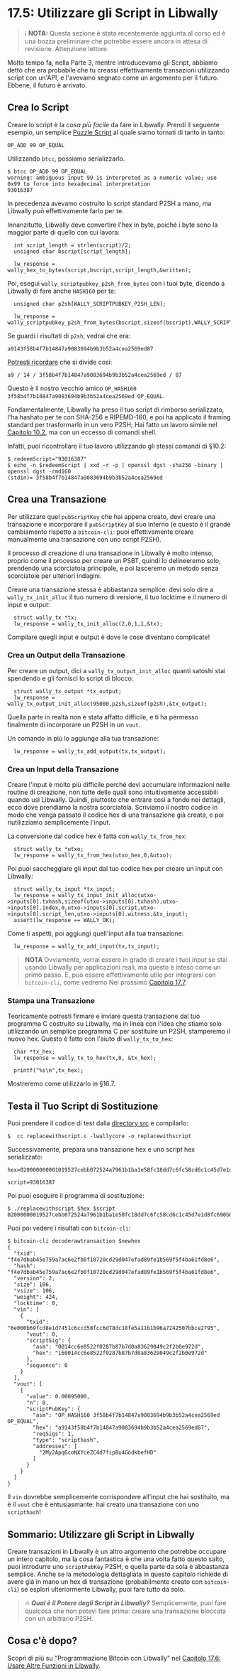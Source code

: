 # 17.5: Utilizzare gli Script in Libwally

> :information_source: **NOTA:** Questa sezione è stata recentemente aggiunta al corso ed è una bozza preliminare che potrebbe essere ancora in attesa di revisione. Attenzione lettore.

Molto tempo fa, nella Parte 3, mentre introducevamo gli Script, abbiamo detto che era probabile che tu creassi effettivamente transazioni utilizzando script con un'API, e l'avevamo segnato come un argomento per il futuro. Ebbene, il futuro è arrivato.

## Crea lo Script

Creare lo script è la _cosa più facile_ da fare in Libwally. Prendi il seguente esempio, un semplice [Puzzle Script](/13_1_Writing_Puzzle_Scripts.md) al quale siamo tornati di tanto in tanto:

```
OP_ADD 99 OP_EQUAL
```
Utilizzando `btcc`, possiamo serializzarlo. 
```
$ btcc OP_ADD 99 OP_EQUAL
warning: ambiguous input 99 is interpreted as a numeric value; use 0x99 to force into hexadecimal interpretation
93016387
```
In precedenza avevamo costruito lo script standard P2SH a mano, ma Libwally può effettivamente farlo per te.

Innanzitutto, Libwally deve convertire l'hex in byte, poiché i byte sono la maggior parte di quello con cui lavora:
```
  int script_length = strlen(script)/2;
  unsigned char bscript[script_length];
    
  lw_response = wally_hex_to_bytes(script,bscript,script_length,&written);
```
Poi, esegui `wally_scriptpubkey_p2sh_from_bytes` con i tuoi byte, dicendo a Libwally di fare anche `HASH160` per te:
```
  unsigned char p2sh[WALLY_SCRIPTPUBKEY_P2SH_LEN];
  			  
  lw_response = wally_scriptpubkey_p2sh_from_bytes(bscript,sizeof(bscript),WALLY_SCRIPT_HASH160,p2sh,WALLY_SCRIPTPUBKEY_P2SH_LEN,&written);
```
Se guardi i risultati di `p2sh`, vedrai che era:
```
a9143f58b4f7b14847a9083694b9b3b52a4cea2569ed87
```

[Potresti ricordare](10_2_Construire_la_Struttura_di_P2SH.md) che si divide cosi:

```
a9 / 14 / 3f58b4f7b14847a9083694b9b3b52a4cea2569ed / 87
```
Questo è il nostro vecchio amico `OP_HASH160 3f58b4f7b14847a9083694b9b3b52a4cea2569ed OP_EQUAL`.

Fondamentalmente, Libwally ha preso il tuo script di rimborso serializzato, l'ha hashato per te con SHA-256 e RIPEMD-160, e poi ha applicato il framing standard per trasformarlo in un vero P2SH; Hai fatto un lavoro simile nel [Capitolo 10.2](10_2_Construire_la_Struttura_di_P2SH.md), ma con un eccesso di comandi shell.

Infatti, puoi ricontrollare il tuo lavoro utilizzando gli stessi comandi di §10.2:

```
$ redeemScript="93016387"
$ echo -n $redeemScript | xxd -r -p | openssl dgst -sha256 -binary | openssl dgst -rmd160
(stdin)= 3f58b4f7b14847a9083694b9b3b52a4cea2569ed
```


## Crea una Transazione

Per utilizzare quel `pubScriptKey` che hai appena creato, devi creare una transazione e incorporare il `pubScriptKey` al suo interno (e questo è il grande cambiamento rispetto a `bitcoin-cli`: puoi effettivamente creare manualmente una transazione con uno script P2SH).

Il processo di creazione di una transazione in Libwally è molto intenso, proprio come il processo per creare un PSBT, quindi lo delineeremo solo, prendendo una scorciatoia principale, e poi lasceremo un metodo senza scorciatoie per ulteriori indagini.

Creare una transazione stessa è abbastanza semplice: devi solo dire a `wally_tx_init_alloc` il tuo numero di versione, il tuo locktime e il numero di input e output:

```
  struct wally_tx *tx;
  lw_response = wally_tx_init_alloc(2,0,1,1,&tx);
```


Compilare quegli input e output è dove le cose diventano complicate!

### Crea un Output della Transazione

Per creare un output, dici a `wally_tx_output_init_alloc` quanti satoshi stai spendendo e gli fornisci lo script di blocco:
```
  struct wally_tx_output *tx_output;
  lw_response = wally_tx_output_init_alloc(95000,p2sh,sizeof(p2sh),&tx_output);
```
Quella parte in realtà non è stata affatto difficile, e ti ha permesso finalmente di incorporare un P2SH in un `vout`.

Un comando in più lo aggiunge alla tua transazione:

```
  lw_response = wally_tx_add_output(tx,tx_output);
```


### Crea un Input della Transazione

Creare l'input è molto più difficile perché devi accumulare informazioni nelle routine di creazione, non tutte delle quali sono intuitivamente accessibili quando usi Libwally. Quindi, piuttosto che entrare così a fondo nei dettagli, ecco dove prendiamo la nostra scorciatoia. Scriviamo il nostro codice in modo che venga passato il codice hex di una transazione già creata, e poi riutilizziamo semplicemente l'input.

La conversione dal codice hex è fatta con `wally_tx_from_hex`:

```
  struct wally_tx *utxo;
  lw_response = wally_tx_from_hex(utxo_hex,0,&utxo);
```
Poi puoi saccheggiare gli input dal tuo codice hex per creare un input con Libwally:
```
  struct wally_tx_input *tx_input;
  lw_response = wally_tx_input_init_alloc(utxo->inputs[0].txhash,sizeof(utxo->inputs[0].txhash),utxo->inputs[0].index,0,utxo->inputs[0].script,utxo->inputs[0].script_len,utxo->inputs[0].witness,&tx_input);
  assert(lw_response == WALLY_OK);						
```
Come ti aspetti, poi aggiungi quell'input alla tua transazione:
```
  lw_response = wally_tx_add_input(tx,tx_input);
```


> **NOTA** Ovviamente, vorrai essere in grado di creare i tuoi input se stai usando Libwally per applicazioni reali, ma questo è inteso come un primo passo. E, può essere effettivamente utile per integrarsi con `bitcoin-cli`, come vedremo Nel prossimo [Capitolo 17.7](17_7_Integrare_Libwally_e_Bitcoin-CLI.md).

### Stampa una Transazione

Teoricamente potresti firmare e inviare questa transazione dal tuo programma C costruito su Libwally, ma in linea con l'idea che stiamo solo utilizzando un semplice programma C per sostituire un P2SH, stamperemo il nuovo hex. Questo è fatto con l'aiuto di `wally_tx_to_hex`:

```
  char *tx_hex;
  lw_response = wally_tx_to_hex(tx,0, &tx_hex);

  printf("%s\n",tx_hex);
```
Mostreremo come utilizzarlo in §16.7.

## Testa il Tuo Script di Sostituzione

Puoi prendere il codice di test dalla [directory src](src/17_5_replacewithscript.c) e compilarlo:

```
$  cc replacewithscript.c -lwallycore -o replacewithscript
```
Successivamente, prepara una transazione hex e uno script hex serializzato:
```
hex=020000000001019527cebb072524a7961b1ba1e58fc18dd7c6fc58cd6c1c45d7e1d8fc690b006e0000000017160014cc6e8522f0287b87b7d0a83629049c2f2b0e972dfeffffff026f8460000000000017a914ba421212a629a840492acb2324b497ab95da7d1e87306f0100000000001976a914a2a68c5f9b8e25fdd1213c38d952ab2be2e271be88ac02463043021f757054fa61cfb75b64b17230b041b6d73f25ff9c018457cf95c9490d173fb4022075970f786f24502290e8a5ed0f0a85a9a6776d3730287935fb23aa817791c01701210293fef93f52e6ce8be581db62229baf116714fcb24419042ffccc762acc958294e6921b00

script=93016387
```
Poi puoi eseguire il programma di sostituzione:
```
$ ./replacewithscript $hex $script
02000000019527cebb072524a7961b1ba1e58fc18dd7c6fc58cd6c1c45d7e1d8fc690b006e0000000017160014cc6e8522f0287b87b7d0a83629049c2f2b0e972d0000000001187301000000000017a9143f58b4f7b14847a9083694b9b3b52a4cea2569ed8700000000
```
Puoi poi vedere i risultati con `bitcoin-cli`:
```
$ bitcoin-cli decoderawtransaction $newhex
{
  "txid": "f4e7dbab45e759a7ac6e2fb0f10720cd29d047efad89fe1b569f5f4ba61fd8e6",
  "hash": "f4e7dbab45e759a7ac6e2fb0f10720cd29d047efad89fe1b569f5f4ba61fd8e6",
  "version": 2,
  "size": 106,
  "vsize": 106,
  "weight": 424,
  "locktime": 0,
  "vin": [
    {
      "txid": "6e000b69fcd8e1d7451c6ccd58fcc6d78dc18fe5a11b1b96a7242507bbce2795",
      "vout": 0,
      "scriptSig": {
        "asm": "0014cc6e8522f0287b87b7d0a83629049c2f2b0e972d",
        "hex": "160014cc6e8522f0287b87b7d0a83629049c2f2b0e972d"
      },
      "sequence": 0
    }
  ],
  "vout": [
    {
      "value": 0.00095000,
      "n": 0,
      "scriptPubKey": {
        "asm": "OP_HASH160 3f58b4f7b14847a9083694b9b3b52a4cea2569ed OP_EQUAL",
        "hex": "a9143f58b4f7b14847a9083694b9b3b52a4cea2569ed87",
        "reqSigs": 1,
        "type": "scripthash",
        "addresses": [
          "2My2ApqGcoNXYceZC4d7fipBu4GodkbefHD"
        ]
      }
    }
  ]
}
```
Il `vin` dovrebbe semplicemente corrispondere all'input che hai sostituito, ma è il `vout` che è entusiasmante: hai creato una transazione con uno `scripthash`!

## Sommario: Utilizzare gli Script in Libwally

Creare transazioni in Libwally è un altro argomento che potrebbe occupare un intero capitolo, ma la cosa fantastica è che una volta fatto questo salto, puoi introdurre uno `scriptPubKey` P2SH, e quella parte da sola è abbastanza semplice. Anche se la metodologia dettagliata in questo capitolo richiede di avere già in mano un hex di transazione (probabilmente creato con `bitcoin-cli`) se esplori ulteriormente Libwally, puoi fare tutto da solo.

> :fire: ***Qual è il Potere degli Script in Libwally?*** Semplicemente, puoi fare qualcosa che non potevi fare prima: creare una transazione bloccata con un arbitrario P2SH.

## Cosa c'è dopo?

Scopri di più su "Programmazione Bitcoin con Libwally" nel [Capitolo 17.6: Usare Altre Funzioni in Libwally](17_6_Usare_Altre_Funzioni_in_Libwally.md).
